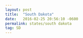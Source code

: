 ```yaml
---
layout: post
title:  "South Dakota"
date:   2016-02-25 20:56:10 -0600
permalink: states/south dakota
tag: SD
---
```


